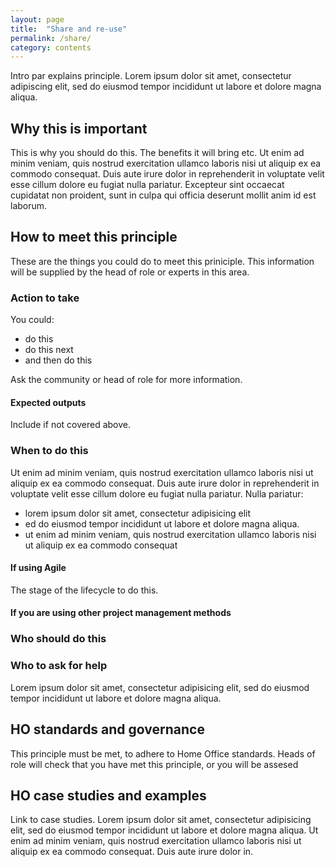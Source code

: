 ```yaml
---
layout: page
title:  "Share and re-use"
permalink: /share/
category: contents
---
```

Intro par explains principle. Lorem ipsum dolor sit amet, consectetur adipiscing elit, sed do eiusmod tempor incididunt ut labore et dolore magna aliqua.

## Why this is important
This is why you should do this. The benefits it will bring etc. Ut enim ad minim veniam, quis nostrud exercitation ullamco laboris nisi ut aliquip ex ea commodo consequat. Duis aute irure dolor in reprehenderit in voluptate velit esse cillum dolore eu fugiat nulla pariatur. Excepteur sint occaecat cupidatat non proident, sunt in culpa qui officia deserunt mollit anim id est laborum.

## How to meet this principle 
These are the things you could do to meet this priniciple. This information will be supplied by the head of role or experts in this area.

### Action to take
You could: 
* do this
* do this next
* and then do this

Ask the community or head of role for more information.

#### Expected outputs 
Include if not covered above.

### When to do this
Ut enim ad minim veniam, quis nostrud exercitation ullamco laboris nisi ut aliquip ex ea commodo consequat. Duis aute irure dolor in reprehenderit in voluptate velit esse cillum dolore eu fugiat nulla pariatur. Nulla pariatur:
- lorem ipsum dolor sit amet, consectetur adipisicing elit
- ed do eiusmod tempor incididunt ut labore et dolore magna aliqua.
- ut enim ad minim veniam, quis nostrud exercitation ullamco laboris nisi ut aliquip ex ea commodo consequat

#### If using Agile
The stage of the lifecycle to do this.

#### If you are using other project management methods

### Who should do this

### Who to ask for help
Lorem ipsum dolor sit amet, consectetur adipisicing elit, sed do eiusmod tempor incididunt ut labore et dolore magna aliqua. 

## HO standards and governance 
This principle must be met, to adhere to Home Office standards. Heads of role will check that you have met this principle, or you will be assesed

## HO case studies and examples

Link to case studies. Lorem ipsum dolor sit amet, consectetur adipisicing elit, sed do eiusmod tempor incididunt ut labore et dolore magna aliqua. Ut enim ad minim veniam, quis nostrud exercitation ullamco laboris nisi ut aliquip ex ea commodo consequat. Duis aute irure dolor in.


